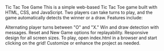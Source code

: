 Tic Tac Toe Game
This is a simple web-based Tic Tac Toe game built with HTML, CSS, and JavaScript. Two players can take turns to play, and the game automatically detects the winner or a draw. Features include:

Alternating player turns between "O" and "X."
Win and draw detection with messages.
Reset and New Game options for replayability.
Responsive design for all screen sizes.
To play, open index.html in a browser and start clicking on the grid! Customize or enhance the project as needed.
